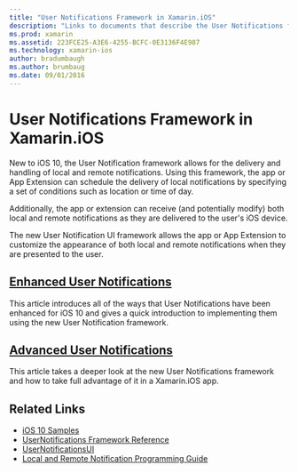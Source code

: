 ```yaml
---
title: "User Notifications Framework in Xamarin.iOS"
description: "Links to documents that describe the User Notifications framework and how to use it to send and receive local and remote notifications in a Xamarin.iOS app."
ms.prod: xamarin
ms.assetid: 223FCE25-A3E6-4255-BCFC-0E3136F4E987
ms.technology: xamarin-ios
author: bradumbaugh
ms.author: brumbaug
ms.date: 09/01/2016
---
```


# User Notifications Framework in Xamarin.iOS

New to iOS 10, the User Notification framework allows for the delivery and handling of local and remote notifications. Using this framework, the app or App Extension can schedule the delivery of local notifications by specifying a set of conditions such as location or time of day.

Additionally, the app or extension can receive (and potentially modify) both local and remote notifications as they are delivered to the user's iOS device.

The new User Notification UI framework allows the app or App Extension to customize the appearance of both local and remote notifications when they are presented to the user.

## [Enhanced User Notifications](~/ios/platform/user-notifications/enhanced-user-notifications.md)

This article introduces all of the ways that User Notifications have been enhanced for iOS 10 and gives a quick introduction to implementing them using the new User Notification framework.

## [Advanced User Notifications](~/ios/platform/user-notifications/advanced-user-notifications.md)

This article takes a deeper look at the new User Notifications framework and how to take full advantage of it in a Xamarin.iOS app.

## Related Links

- [iOS 10 Samples](https://developer.xamarin.com/samples/ios/iOS10/)
- [UserNotifications Framework Reference](https://developer.apple.com/reference/usernotifications)
- [UserNotificationsUI](https://developer.apple.com/reference/usernotificationsui)
- [Local and Remote Notification Programming Guide](https://developer.apple.com/library/prerelease/content/documentation/NetworkingInternet/Conceptual/RemoteNotificationsPG/Chapters/Introduction.html)
